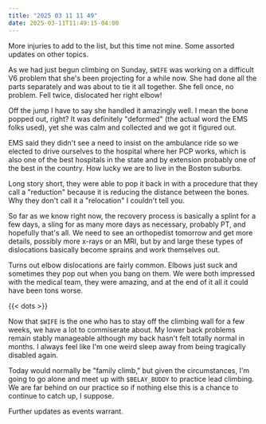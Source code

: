 ```yaml
---
title: "2025 03 11 11 49"
date: 2025-03-11T11:49:15-04:00
---
```


More injuries to add to the list, but this time not mine. Some assorted updates
on other topics.<!--more-->

As we had just begun climbing on Sunday, `$WIFE` was working on a difficult V6
problem that she's been projecting for a while now. She had done all the parts
separately and was about to tie it all together. She fell once, no problem. Fell
twice, dislocated her right elbow!

Off the jump I have to say she handled it amazingly well. I mean the bone popped
out, right? It was definitely "deformed" (the actual word the EMS folks used),
yet she was calm and collected and we got it figured out.

EMS said they didn't see a need to insist on the ambulance ride so we elected to
drive ourselves to the hospital where her PCP works, which is also one of the
best hospitals in the state and by extension probably one of the best in the
country. How lucky we are to live in the Boston suburbs.

Long story short, they were able to pop it back in with a procedure that they
call a "reduction" because it is reducing the distance between the bones. Why
they don't call it a "relocation" I couldn't tell you.

So far as we know right now, the recovery process is basically a splint for a
few days, a sling for as many more days as necessary, probably PT, and hopefully
that's all. We need to see an orthopedist tomorrow and get more details,
possibly more x-rays or an MRI, but by and large these types of dislocations
basically become sprains and work themselves out.

Turns out elbow dislocations are fairly common. Elbows just suck and sometimes
they pop out when you bang on them. We were both impressed with the medical
team, they were amazing, and at the end of it all it could have been tons worse.

{{< dots >}}

Now that `$WIFE` is the one who has to stay off the climbing wall for a few
weeks, we have a lot to commiserate about. My lower back problems remain stably
manageable although my back hasn't felt totally normal in months. I always feel
like I'm one weird sleep away from being tragically disabled again.

Today would normally be "family climb," but given the circumstances, I'm going
to go alone and meet up with `$BELAY_BUDDY` to practice lead climbing. We are
far behind on our practice so if nothing else this is a chance to continue to
catch up, I suppose.

Further updates as events warrant.
